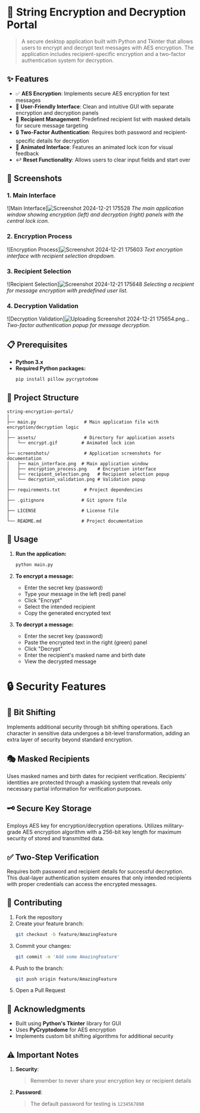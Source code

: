 # 🔐 String Encryption and Decryption Portal

> A secure desktop application built with Python and Tkinter that allows users to encrypt and decrypt text messages with AES encryption. The application includes recipient-specific encryption and a two-factor authentication system for decryption.

## ✨ Features

- ✅ **AES Encryption**: Implements secure AES encryption for text messages
- 🎨 **User-Friendly Interface**: Clean and intuitive GUI with separate encryption and decryption panels
- 👥 **Recipient Management**: Predefined recipient list with masked details for secure message targeting
- 🔒 **Two-Factor Authentication**: Requires both password and recipient-specific details for decryption
- 🔄 **Animated Interface**: Features an animated lock icon for visual feedback
- ↩️ **Reset Functionality**: Allows users to clear input fields and start over

## 📸 Screenshots

### 1. Main Interface
![Main Interface]![Screenshot 2024-12-21 175528](https://github.com/user-attachments/assets/d87213ae-3a42-43ff-be53-2b5dbfd61ae7)
*The main application window showing encryption (left) and decryption (right) panels with the central lock icon.*


### 2. Encryption Process
![Encryption Process]![Screenshot 2024-12-21 175603](https://github.com/user-attachments/assets/df2e7d90-0bfe-4093-8201-4370d246cad2)
*Text encryption interface with recipient selection dropdown.*

### 3. Recipient Selection
![Recipient Selection]![Screenshot 2024-12-21 175648](https://github.com/user-attachments/assets/22589be9-40e2-4398-b589-5dbf5fb0851d)
*Selecting a recipient for message encryption with predefined user list.*

### 4. Decryption Validation
![Decryption Validation]![Uploading Screenshot 2024-12-21 175654.png…]()
*Two-factor authentication popup for message decryption.*

## 📋 Prerequisites

- **Python 3.x**
- **Required Python packages:**
  ```bash
  pip install pillow pycryptodome
  ```

## 📁 Project Structure

```plaintext
string-encryption-portal/
│
├── main.py                  # Main application file with encryption/decryption logic
│
├── assets/                  # Directory for application assets
│   └── encrypt.gif         # Animated lock icon
│
├── screenshots/             # Application screenshots for documentation
│   ├── main_interface.png  # Main application window
│   ├── encryption_process.png    # Encryption interface
│   ├── recipient_selection.png   # Recipient selection popup
│   └── decryption_validation.png # Validation popup
│
├── requirements.txt         # Project dependencies
│
├── .gitignore              # Git ignore file
│
├── LICENSE                 # License file
│
└── README.md               # Project documentation
```


## 📖 Usage

1. **Run the application:**
   ```bash
   python main.py
   ```

2. **To encrypt a message:**
   - Enter the secret key (password)
   - Type your message in the left (red) panel
   - Click "Encrypt"
   - Select the intended recipient
   - Copy the generated encrypted text

3. **To decrypt a message:**
   - Enter the secret key (password)
   - Paste the encrypted text in the right (green) panel
   - Click "Decrypt"
   - Enter the recipient's masked name and birth date
   - View the decrypted message


# 🔒 Security Features

## 🔄 Bit Shifting
Implements additional security through bit shifting operations. Each character in sensitive data undergoes a bit-level transformation, adding an extra layer of security beyond standard encryption.

## 🎭 Masked Recipients
Uses masked names and birth dates for recipient verification. Recipients' identities are protected through a masking system that reveals only necessary partial information for verification purposes.

## 🗝️ Secure Key Storage
Employs AES key for encryption/decryption operations. Utilizes military-grade AES encryption algorithm with a 256-bit key length for maximum security of stored and transmitted data.

## ✅ Two-Step Verification
Requires both password and recipient details for successful decryption. This dual-layer authentication system ensures that only intended recipients with proper credentials can access the encrypted messages.

## 🤝 Contributing

1. Fork the repository
2. Create your feature branch:
   ```bash
   git checkout -b feature/AmazingFeature
   ```
3. Commit your changes:
   ```bash
   git commit -m 'Add some AmazingFeature'
   ```
4. Push to the branch:
   ```bash
   git push origin feature/AmazingFeature
   ```
5. Open a Pull Request



## 🙏 Acknowledgments

- Built using **Python's Tkinter** library for GUI
- Uses **PyCryptodome** for AES encryption
- Implements custom bit shifting algorithms for additional security

## ⚠️ Important Notes

1. **Security**: 
   > Remember to never share your encryption key or recipient details

2. **Password**: 
   > The default password for testing is `1234567890`


